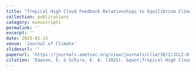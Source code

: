 ```yaml
---
title: "Tropical High Cloud Feedback Relationships to Equilibrium Climate Sensitivity"
collection: publications
category: manuscripts
permalink: ''
excerpt: ''
date: 2025-01-15
venue: 'Journal of Climate'
slidesurl: ''
paperurl: 'https://journals.ametsoc.org/view/journals/clim/38/2/JCLI-D-24-0218.1.xml'
citation: 'Dawson, E. & Schiro, K. A. (2025). &quot;Tropical High Cloud Feedback Relationships to Equilibrium Climate Sensitivity.&quot; <i>Journal of Climate</i>. 38(2). https://journals.ametsoc.org/view/journals/clim/38/2/JCLI-D-24-0218.1.xml'
---
```


